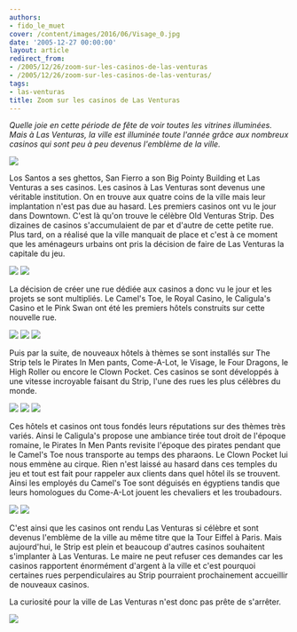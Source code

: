 ```yaml
---
authors:
- fido_le_muet
cover: /content/images/2016/06/Visage_0.jpg
date: '2005-12-27 00:00:00'
layout: article
redirect_from:
- /2005/12/26/zoom-sur-les-casinos-de-las-venturas
- /2005/12/26/zoom-sur-les-casinos-de-las-venturas/
tags:
- las-venturas
title: Zoom sur les casinos de Las Venturas
---
```



_Quelle joie en cette période de fête de voir toutes les vitrines illuminées. Mais à Las Venturas, la ville est illuminée toute l'année grâce aux nombreux casinos qui sont peu à peu devenus l'emblème de la ville._

![](/content/images/2005/01/Old_Venturas_Strip.jpg)

Los Santos a ses ghettos, San Fierro a son Big Pointy Building et Las Venturas a ses casinos. Les casinos à Las Venturas sont devenus une véritable institution. On en trouve aux quatre coins de la ville mais leur implantation n'est pas due au hasard. Les premiers casinos ont vu le jour dans Downtown. C'est là qu'on trouve le célèbre Old Venturas Strip. Des dizaines de casinos s'accumulaient de par et d'autre de cette petite rue. Plus tard, on a réalisé que la ville manquait de place et c'est à ce moment que les aménageurs urbains ont pris la décision de faire de Las Venturas la capitale du jeu.

![](/content/images/2005/01/Old_Venturas_Strip.jpg)
![](/content/images/2005/01/Starfish.jpg)

La décision de créer une rue dédiée aux casinos a donc vu le jour et les projets se sont multipliés. Le Camel's Toe, le Royal Casino, le Caligula's Casino et le Pink Swan ont été les premiers hôtels construits sur cette nouvelle rue.

![](/content/images/2005/01/Camels_Toe.jpg)
![](/content/images/2005/01/Royal_Casino.jpg)
![](/content/images/2005/01/Caligula.jpg)

Puis par la suite, de nouveaux hôtels à thèmes se sont installés sur The Strip tels le Pirates In Men pants, Come-A-Lot, le Visage, le Four Dragons, le High Roller ou encore le Clown Pocket. Ces casinos se sont développés à une vitesse incroyable faisant du Strip, l'une des rues les plus célèbres du monde.

![](/content/images/2005/01/Pink_Swan.jpg)
![](/content/images/2005/01/Clown_Pocket.jpg)
![](/content/images/2005/01/High_Roller.jpg)

Ces hôtels et casinos ont tous fondés leurs réputations sur des thèmes très variés. Ainsi le Caligula's propose une ambiance tirée tout droit de l'époque romaine, le Pirates In Men Pants revisite l'époque des pirates pendant que le Camel's Toe nous transporte au temps des pharaons. Le Clown Pocket lui nous emmène au cirque. Rien n'est laissé au hasard dans ces temples du jeu et tout est fait pour rappeler aux clients dans quel hôtel ils se trouvent. Ainsi les employés du Camel's Toe sont déguisés en égyptiens tandis que leurs homologues du Come-A-Lot jouent les chevaliers et les troubadours.

![](/content/images/2005/01/Come_A_Lot.jpg)
![](/content/images/2005/01/Pirates.jpg)

C'est ainsi que les casinos ont rendu Las Venturas si célèbre et sont devenus l'emblème de la ville au même titre que la Tour Eiffel à Paris. Mais aujourd'hui, le Strip est plein et beaucoup d'autres casinos souhaitent s'implanter à Las Venturas. Le maire ne peut refuser ces demandes car les casinos rapportent énormément d'argent à la ville et c'est pourquoi certaines rues perpendiculaires au Strip pourraient prochainement accueillir de nouveaux casinos.

La curiosité pour la ville de Las Venturas n'est donc pas prête de s'arrêter.

![](/content/images/2005/01/Four_Dragons.jpg)